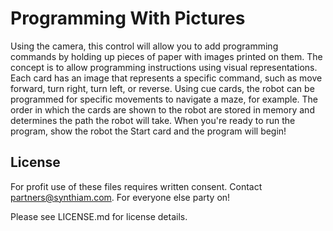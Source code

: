 # Programming With Pictures

Using the camera, this control will allow you to add programming commands by holding up pieces of paper with images printed on them. The concept is to allow programming instructions using visual representations. Each card has an image that represents a specific command, such as move forward, turn right, turn left, or reverse. Using cue cards, the robot can be programmed for specific movements to navigate a maze, for example. The order in which the cards are shown to the robot are stored in memory and determines the path the robot will take. When you're ready to run the program, show the robot the Start card and the program will begin!

## License

For profit use of these files requires written consent. Contact partners@synthiam.com. For everyone else party on!

Please see LICENSE.md for license details.
